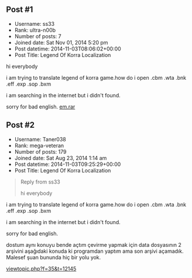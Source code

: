 ## Post #1
- Username: ss33
- Rank: ultra-n00b
- Number of posts: 7
- Joined date: Sat Nov 01, 2014 5:20 pm
- Post datetime: 2014-11-03T08:06:02+00:00
- Post Title: Legend Of Korra Localization

hi everybody

i am trying to translate legend of korra game.how do i open .cbm .wta .bnk .eff .exp .sop .bxm

i am searching in the internet but i didn't found.

sorry for bad english.
[em.rar](https://xentaxbackup.github.io/file/8026_em.rar)
## Post #2
- Username: Taner038
- Rank: mega-veteran
- Number of posts: 179
- Joined date: Sat Aug 23, 2014 1:14 am
- Post datetime: 2014-11-03T09:25:29+00:00
- Post Title: Legend Of Korra Localization

> Reply from ss33
>
> hi everybody

i am trying to translate legend of korra game.how do i open .cbm .wta .bnk .eff .exp .sop .bxm

i am searching in the internet but i didn't found.

sorry for bad english.

dostum aynı konuyu bende açtım  çevirme yapmak için data dosyasının 2 arşivini aşağıdaki konuda ki programdan yaptım ama son arşivi açamadık. Malesef şuan bununda hiç bir yolu yok.

[viewtopic.php?f=35&t=12145](http://forum.xentax.com/viewtopic.php?f=35&t=12145)
